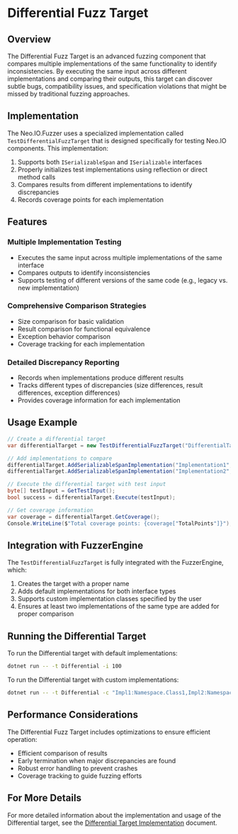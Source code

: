 # Differential Fuzz Target

## Overview
The Differential Fuzz Target is an advanced fuzzing component that compares multiple implementations of the same functionality to identify inconsistencies. By executing the same input across different implementations and comparing their outputs, this target can discover subtle bugs, compatibility issues, and specification violations that might be missed by traditional fuzzing approaches.

## Implementation

The Neo.IO.Fuzzer uses a specialized implementation called `TestDifferentialFuzzTarget` that is designed specifically for testing Neo.IO components. This implementation:

1. Supports both `ISerializableSpan` and `ISerializable` interfaces
2. Properly initializes test implementations using reflection or direct method calls
3. Compares results from different implementations to identify discrepancies
4. Records coverage points for each implementation

## Features

### Multiple Implementation Testing
- Executes the same input across multiple implementations of the same interface
- Compares outputs to identify inconsistencies
- Supports testing of different versions of the same code (e.g., legacy vs. new implementation)

### Comprehensive Comparison Strategies
- Size comparison for basic validation
- Result comparison for functional equivalence
- Exception behavior comparison
- Coverage tracking for each implementation

### Detailed Discrepancy Reporting
- Records when implementations produce different results
- Tracks different types of discrepancies (size differences, result differences, exception differences)
- Provides coverage information for each implementation

## Usage Example

```csharp
// Create a differential target
var differentialTarget = new TestDifferentialFuzzTarget("DifferentialTarget");

// Add implementations to compare
differentialTarget.AddSerializableSpanImplementation("Implementation1", new TestSerializableSpan());
differentialTarget.AddSerializableSpanImplementation("Implementation2", new TestNestedSerializableSpan());

// Execute the differential target with test input
byte[] testInput = GetTestInput();
bool success = differentialTarget.Execute(testInput);

// Get coverage information
var coverage = differentialTarget.GetCoverage();
Console.WriteLine($"Total coverage points: {coverage["TotalPoints"]}");
```

## Integration with FuzzerEngine

The `TestDifferentialFuzzTarget` is fully integrated with the FuzzerEngine, which:

1. Creates the target with a proper name
2. Adds default implementations for both interface types
3. Supports custom implementation classes specified by the user
4. Ensures at least two implementations of the same type are added for proper comparison

## Running the Differential Target

To run the Differential target with default implementations:

```bash
dotnet run -- -t Differential -i 100
```

To run the Differential target with custom implementations:

```bash
dotnet run -- -t Differential -c "Impl1:Namespace.Class1,Impl2:Namespace.Class2" -i 100
```

## Performance Considerations

The Differential Fuzz Target includes optimizations to ensure efficient operation:

- Efficient comparison of results
- Early termination when major discrepancies are found
- Robust error handling to prevent crashes
- Coverage tracking to guide fuzzing efforts

## For More Details

For more detailed information about the implementation and usage of the Differential target, see the [Differential Target Implementation](DifferentialTargetImplementation.md) document.
